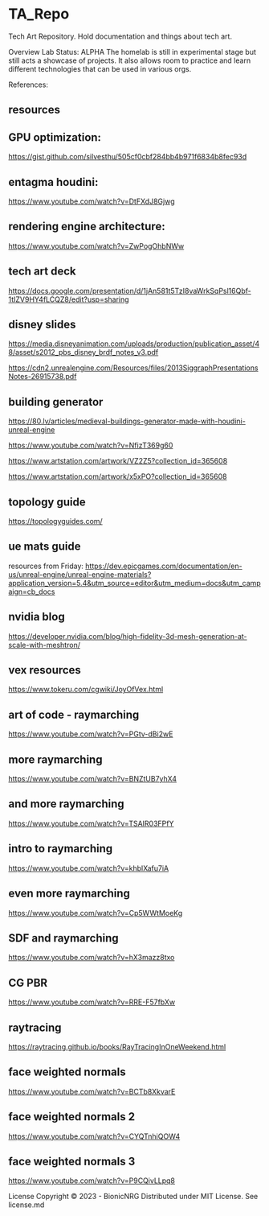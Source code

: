# TA_Repo
Tech Art Repository.  Hold documentation and things about tech art.

Overview
Lab Status: ALPHA The homelab is still in experimental stage but still acts a showcase of projects. It also allows room to practice and learn different technologies that can be used in various orgs.

References:
## resources

## GPU optimization:
https://gist.github.com/silvesthu/505cf0cbf284bb4b971f6834b8fec93d


## entagma houdini:
https://www.youtube.com/watch?v=DtFXdJ8Gjwg


## rendering engine architecture:
https://www.youtube.com/watch?v=ZwPogOhbNWw



## tech art deck
https://docs.google.com/presentation/d/1jAn581t5TzI8vaWrkSqPsl16Qbf-1tIZV9HY4fLCQZ8/edit?usp=sharing

## disney slides
https://media.disneyanimation.com/uploads/production/publication_asset/48/asset/s2012_pbs_disney_brdf_notes_v3.pdf

https://cdn2.unrealengine.com/Resources/files/2013SiggraphPresentationsNotes-26915738.pdf


## building generator
https://80.lv/articles/medieval-buildings-generator-made-with-houdini-unreal-engine

https://www.youtube.com/watch?v=NfizT369g60

https://www.artstation.com/artwork/VZ2Z5?collection_id=365608


https://www.artstation.com/artwork/x5xPO?collection_id=365608

## topology guide
https://topologyguides.com/

## ue mats guide
resources from Friday: https://dev.epicgames.com/documentation/en-us/unreal-engine/unreal-engine-materials?application_version=5.4&utm_source=editor&utm_medium=docs&utm_campaign=cb_docs


## nvidia blog
https://developer.nvidia.com/blog/high-fidelity-3d-mesh-generation-at-scale-with-meshtron/


## vex resources
https://www.tokeru.com/cgwiki/JoyOfVex.html

## art of code - raymarching
https://www.youtube.com/watch?v=PGtv-dBi2wE

## more raymarching
https://www.youtube.com/watch?v=BNZtUB7yhX4

## and more raymarching
https://www.youtube.com/watch?v=TSAIR03FPfY

## intro to raymarching
https://www.youtube.com/watch?v=khblXafu7iA

## even more raymarching
https://www.youtube.com/watch?v=Cp5WWtMoeKg

## SDF and raymarching
https://www.youtube.com/watch?v=hX3mazz8txo

## CG PBR
https://www.youtube.com/watch?v=RRE-F57fbXw

## raytracing
https://raytracing.github.io/books/RayTracingInOneWeekend.html

## face weighted normals
https://www.youtube.com/watch?v=BCTb8XkvarE

## face weighted normals 2
https://www.youtube.com/watch?v=CYQTnhiQOW4

## face weighted normals 3
https://www.youtube.com/watch?v=P9CQivLLpq8




License
Copyright © 2023 - BionicNRG Distributed under MIT License. See license.md
